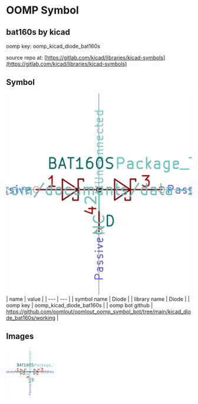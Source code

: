 # OOMP Symbol  
## bat160s  by kicad  
  
oomp key: oomp_kicad_diode_bat160s  
  
source repo at: [https://gitlab.com/kicad/libraries/kicad-symbols](https://gitlab.com/kicad/libraries/kicad-symbols)  
## Symbol  
  
[![working.png](working_600.png)](working.png)  
| name | value | 
| --- | --- | 
| symbol name | Diode | 
| library name | Diode | 
| oomp key | oomp_kicad_diode_bat160s | 
| oomp bot github | https://github.com/oomlout/oomlout_oomp_symbol_bot/tree/main/kicad_diode_bat160s/working | 
## Images  
  
[![working.png](working_140.png)](working.png)  
